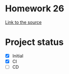 # Homework 26
[Link to the source](https://skyengpublic.notion.site/26-0f0939dbb98440ecb5964936ea0fed44)
# Project status
- [x] Initial
- [x] CI
- [ ] CD
